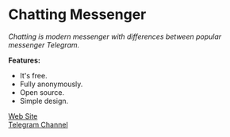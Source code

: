 # Chatting Messenger

*Chatting is modern messenger with differences between popular messenger Telegram.*

**Features:**
- It's free.
- Fully anonymously.
- Open source.
- Simple design.


[Web Site](https://chatting.is-a.dev)
<br>
[Telegram Channel](https://t.me/chatting_messenger)
